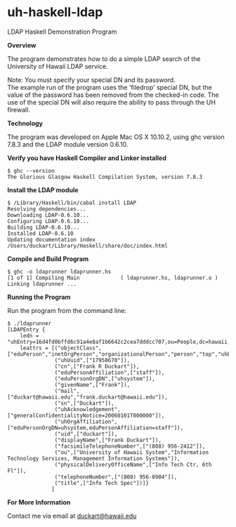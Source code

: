 uh-haskell-ldap
===========

LDAP Haskell Demonstration Program

**Overview**

The program demonstrates how to do a simple LDAP search
of the University of Hawaii LDAP service. 

Note: You must specify your special DN and its password.<br/>
The example run of the program uses the 'filedrop' special DN,
but the value of the password has been removed from the 
checked-in code. The use of the special DN will also require 
the ability to pass through the UH firewall.

**Technology**

The program was developed on Apple Mac OS X 10.10.2,
using ghc version 7.8.3 and the LDAP module version 0.6.10.

**Verify you have Haskell Compiler and Linker installed**

    $ ghc --version
    The Glorious Glasgow Haskell Compilation System, version 7.8.3

**Install the LDAP module**

    $ /Library/Haskell/bin/cabal install LDAP
    Resolving dependencies...
    Downloading LDAP-0.6.10...
    Configuring LDAP-0.6.10...
    Building LDAP-0.6.10...
    Installed LDAP-0.6.10
    Updating documentation index
    /Users/duckart/Library/Haskell/share/doc/index.html

**Compile and Build Program**

    $ ghc -o ldaprunner ldaprunner.hs 
    [1 of 1] Compiling Main             ( ldaprunner.hs, ldaprunner.o )
    Linking ldaprunner ...

**Running the Program**

Run the program from the command line: 

    $ ./ldaprunner
    [LDAPEntry {
        ledn = "uhEntry=16d4fd0bffd6c91a4e8af1b6642c2cea7dddcc707,ou=People,dc=hawaii,dc=edu", 
        leattrs = [("objectClass",["eduPerson","inetOrgPerson","organizationalPerson","person","top","uhEduPerson"]),
                   ("uhUuid",["17958670"]),
                   ("cn",["Frank R Duckart"]),
                   ("eduPersonAffiliation",["staff"]),
                   ("eduPersonOrgDN",["uhsystem"]),
                   ("givenName",["Frank"]),
                   ("mail",["duckart@hawaii.edu","frank.duckart@hawaii.edu"]),
                   ("sn",["Duckart"]),
                   ("uhAcknowledgement",["generalConfidentialityNotice=20060101T000000"]),
                   ("uhOrgAffiliation",["eduPersonOrgDN=uhsystem,eduPersonAffiliation=staff"]),
                   ("uid",["duckart"]),
                   ("displayName",["Frank Duckart"]),
                   ("facsimileTelephoneNumber",["(808) 956-2412"]),
                   ("ou",["University of Hawaii System","Information Technology Services, Management Information Systems"]),
                   ("physicalDeliveryOfficeName",["Info Tech Ctr, 6th Fl"]),
                   ("telephoneNumber",["(808) 956-8904"]),
                   ("title",["Info Tech Spec"])]}
                  ]
    
**For More Information**

Contact me via email at duckart@hawaii.edu
